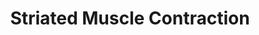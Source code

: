 ---
annotations:
- type: Pathway Ontology
  value: regulatory pathway
authors:
- ReactomeTeam
- MirellaKalafati
description: Striated muscle contraction is a process whereby force is generated within
  striated muscle tissue, resulting in a change in muscle geometry, or in short, increased
  force being exerted on the tendons. Force generation involves a chemo-mechanical
  energy conversion step that is carried out by the actin/myosin complex activity,
  which generates force through ATP hydrolysis. Striated muscle is a type of muscle
  composed of myofibrils, containing repeating units called sarcomeres, in which the
  contractile myofibrils are arranged in parallel to the axis of the cell, resulting
  in transverse or oblique striations observable at the level of the light microscope.<br>Here
  striated muscle contraction is represented on the basis of calcium binding to the
  troponin complex, which exposes the active sites of actin. Once the active sites
  of actin are exposed, the myosin complex bound to ADP can bind actin and the myosin
  head can pivot, pulling the thin actin and thick myosin filaments past one another.
  Once the myosin head pivots, ADP is ejected, a fresh ATP can be bound and the energy
  from the hydrolysis of ATP to ADP is channeled into kinetic energy by resetting
  the myosin head. With repeated rounds of this cycle the sarcomere containing the
  thin and thick filaments effectively shortens, forming the basis of muscle contraction.  View
  original pathway at [http://www.reactome.org/PathwayBrowser/#DIAGRAM=390522 Reactome].
last-edited: 2021-01-25
organisms:
- Homo sapiens
redirect_from:
- /index.php/Pathway:WP3795
- /instance/WP3795
schema-jsonld:
- '@context': https://schema.org/
  '@id': https://wikipathways.github.io/pathways/WP3795.html
  '@type': Dataset
  creator:
    '@type': Organization
    name: WikiPathways
  description: Striated muscle contraction is a process whereby force is generated
    within striated muscle tissue, resulting in a change in muscle geometry, or in
    short, increased force being exerted on the tendons. Force generation involves
    a chemo-mechanical energy conversion step that is carried out by the actin/myosin
    complex activity, which generates force through ATP hydrolysis. Striated muscle
    is a type of muscle composed of myofibrils, containing repeating units called
    sarcomeres, in which the contractile myofibrils are arranged in parallel to the
    axis of the cell, resulting in transverse or oblique striations observable at
    the level of the light microscope.<br>Here striated muscle contraction is represented
    on the basis of calcium binding to the troponin complex, which exposes the active
    sites of actin. Once the active sites of actin are exposed, the myosin complex
    bound to ADP can bind actin and the myosin head can pivot, pulling the thin actin
    and thick myosin filaments past one another. Once the myosin head pivots, ADP
    is ejected, a fresh ATP can be bound and the energy from the hydrolysis of ATP
    to ADP is channeled into kinetic energy by resetting the myosin head. With repeated
    rounds of this cycle the sarcomere containing the thin and thick filaments effectively
    shortens, forming the basis of muscle contraction.  View original pathway at [http://www.reactome.org/PathwayBrowser/#DIAGRAM=390522
    Reactome].
  keywords:
  - 'ACTN2 '
  - 'MYL2 '
  - Sarcomere Protein
  - 'TPM3 '
  - ATP:Calcium Bound
  - 'TPM1 '
  - 'ATP '
  - 'TNNI2 '
  - 'TNNT2 '
  - 'TCAP '
  - 'MYH8 '
  - Protein Complex
  - 'MYBPC3 '
  - 'MYL4 '
  - 'TNNI1 '
  - 'MYH6 '
  - 'alpha Actin Chain '
  - ADP:Calcium Bound
  - 'VIM '
  - 'TTN '
  - 'MYBPC2 '
  - 'ACTN3 '
  - 'NEB '
  - Calcium Bound
  - 'TNNC1 '
  - Pi
  - 'MYL3 '
  - 'TMOD2 '
  - 'TMOD4 '
  - 'MYBPC1 '
  - ADP
  - 'MYL1 '
  - Myosin Complex
  - 'TNNT3 '
  - 'TMOD3 '
  - 'DMD '
  - ATP
  - 'TNNI3 '
  - 'TNNC2 '
  - 'TMOD1 '
  - 'MYH3 '
  - 'TPM2 '
  - 'TNNT1 '
  - 'TPM4 '
  - Inactive Sarcomere
  - 'DES '
  - Complex
  - Ca2+
  - 'ADP '
  - 'Ca2+ '
  license: CC0
  name: Striated Muscle Contraction
seo: CreativeWork
title: Striated Muscle Contraction
wpid: WP3795
---